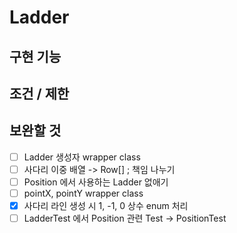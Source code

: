 # Ladder

## 구현 기능


## 조건 / 제한


## 보완할 것

- [ ] Ladder 생성자 wrapper class
- [ ] 사다리 이중 배열 -> Row[] ; 책임 나누기
- [ ] Position 에서 사용하는 Ladder 없애기
- [ ] pointX, pointY wrapper class
- [x] 사다리 라인 생성 시 1, -1, 0 상수 enum 처리
- [ ] LadderTest 에서 Position 관련 Test -> PositionTest